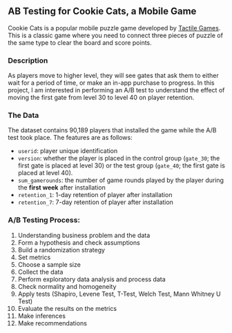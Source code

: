 ## AB Testing for Cookie Cats, a Mobile Game

Cookie Cats is a popular mobile puzzle game developed by [Tactile Games](https://tactilegames.com/). This is a classic game where you need to connect three pieces of puzzle of the same type to clear the board and score points.

### Description

As players move to higher level, they will see gates that ask them to either wait for a period of time, or make an in-app purchase to progress. In this project, I am interested in performing an A/B test to understand the effect of moving the first gate from level 30 to level 40 on player retention.

### The Data

The dataset contains 90,189 players that installed the game while the A/B test took place. The features are as follows:

* `userid`: player unique identification
* `version`: whether the player is placed in the control group (`gate_30`; the first gate is placed at level 30) or the test group (`gate_40`; the first gate is placed at level 40).
* `sum_gamerounds`: the number of game rounds played by the player during the **first week** after installation
* `retention_1`: 1-day retention of player after installation
* `retention_7`: 7-day retention of player after installation

### A/B Testing Process:

1. Understanding business problem and the data
2. Form a hypothesis and check assumptions
3. Build a randomization strategy
4. Set metrics
5. Choose a sample size
6. Collect the data
7. Perform exploratory data analysis and process data
8. Check normality and homogeneity
9. Apply tests (Shapiro, Levene Test, T-Test, Welch Test, Mann Whitney U Test)
10. Evaluate the results on the metrics
11. Make inferences
12. Make recommendations